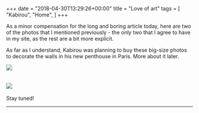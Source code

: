 +++
date = "2018-04-30T13:29:26+00:00"
title = "Love of art"
tags = [
    "Kabirou",
    "Home",
]
+++

As a minor compensation for the long and boring article today, here are two of the photos that I mentioned previously - the only two that I agree to have in my site, as the rest are a bit more explicit.

<!--more-->
As far as I understand, Kabirou was planning to buy these big-size photos to decorate the walls in his new penthouse in Paris. More about it later.

<div class="container" style="width:auto">
  <a target="blank" href="https://res.cloudinary.com/vincentstradic/image/upload/v1524667606/post11/post11_pic_1.jpg">
    <img src="https://res.cloudinary.com/vincentstradic/image/upload/v1524667606/post11/post11_pic_1.jpg" style="max-width:100%">
  </a>
</div>
<br></br>

<div class="container" style="width:auto">
  <a target="blank" href="https://res.cloudinary.com/vincentstradic/image/upload/v1524667606/post11/post11_pic_2.jpg">
    <img src="https://res.cloudinary.com/vincentstradic/image/upload/v1524667606/post11/post11_pic_2.jpg" style="max-width:100%">
  </a>
</div>
<br>
Stay tuned!
<hr>
